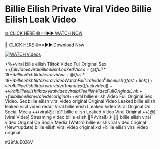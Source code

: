 # Billie Eilish Private Viral Video Billie Eilish Leak Video


[🌐 CLICK HERE 🟢==►► WATCH NOW](https://cutt.ly/ZrqxdKBg)

[🔴 CLICK HERE 🌐==►► Download Now](https://cutt.ly/ZrqxdKBg)

[![WATCH Videos](https://i.imgur.com/dJHk4Zq.gif)](https://cutt.ly/ZrqxdKBg)





























+%+viral billie eilish Tiktok Video Full Original Sex +$+full videos viral billie eilish Leaked Video +@(full*18+) billie eilish tiktok viral video +@(full*18+) billie eilish tiktok viral video Watch Full ^viralvideo^ billie eilish  ((fast+link))+viral billie eilish tiktok viral video 1 minutes ((fuckvideo))++viral billie eilish tiktok viral video
viral billie eilish Video Full Original Link
++full billie eilish viral video original
+$+viral billie eilish Video Full Original Sex Video. Sex billie eilish viral video original Original Video Leaked billie eilish leaked viral video reddit Viral billie eilish L.eaked Video Viral Original On Social Media ++(viral@clip)* billie eilish Leaked Video Viral Original
++)@)[viral Video] Streaming Video billie eilish
👙®️√viral▷☀️👄💥 billie eilish viral video Original On Social Media {Watch} billie eilish viral video Original
(New*update) billie eilish viral video original xxl
+billie eilish viral video original


#39fJuE0Z6V
